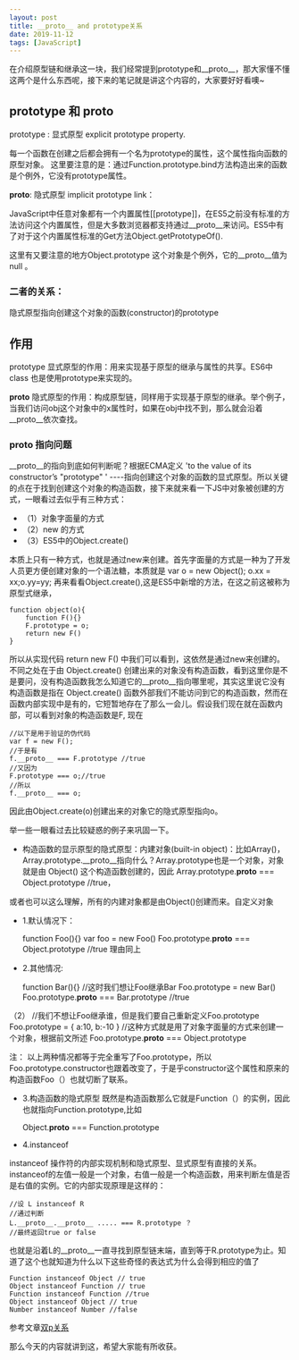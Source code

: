 ```yaml
---
layout: post
title: __proto__ and prototype关系
date: 2019-11-12
tags: [JavaScript]
---
```


在介绍原型链和继承这一块，我们经常提到prototype和__proto__，那大家懂不懂这两个是什么东西呢，接下来的笔记就是讲这个内容的，大家要好好看噢~

## prototype 和 __proto__

 prototype : 显式原型 explicit prototype property.

 每一个函数在创建之后都会拥有一个名为prototype的属性，这个属性指向函数的原型对象。 这里要注意的是：通过Function.prototype.bind方法构造出来的函数是个例外，它没有prototype属性。

__proto__: 隐式原型 implicit prototype link：

JavaScript中任意对象都有一个内置属性[[prototype]]，在ES5之前没有标准的方法访问这个内置属性，但是大多数浏览器都支持通过__proto__来访问。ES5中有了对于这个内置属性标准的Get方法Object.getPrototypeOf().

这里有又要注意的地方Object.prototype 这个对象是个例外，它的__proto__值为null 。

### 二者的关系：

隐式原型指向创建这个对象的函数(constructor)的prototype

## 作用


prototype 显式原型的作用：用来实现基于原型的继承与属性的共享。ES6中class 也是使用prototype来实现的。

__proto__ 隐式原型的作用：构成原型链，同样用于实现基于原型的继承。举个例子，当我们访问obj这个对象中的x属性时，如果在obj中找不到，那么就会沿着__proto__依次查找。

### __proto__ 指向问题

__proto__的指向到底如何判断呢？根据ECMA定义 'to the value of its constructor’s "prototype" ' ----指向创建这个对象的函数的显式原型。所以关键的点在于找到创建这个对象的构造函数，接下来就来看一下JS中对象被创建的方式，一眼看过去似乎有三种方式：
- （1）对象字面量的方式 
- （2）new 的方式 
- （3）ES5中的Object.create() 

本质上只有一种方式，也就是通过new来创建。首先字面量的方式是一种为了开发人员更方便创建对象的一个语法糖，本质就是 var o = new Object(); o.xx = xx;o.yy=yy; 再来看看Object.create(),这是ES5中新增的方法，在这之前这被称为原型式继承，

    function object(o){
        function F(){}
        F.prototype = o;
        return new F()
    }

所以从实现代码 return new F() 中我们可以看到，这依然是通过new来创建的。不同之处在于由 Object.create() 创建出来的对象没有构造函数，看到这里你是不是要问，没有构造函数我怎么知道它的__proto__指向哪里呢，其实这里说它没有构造函数是指在 Object.create() 函数外部我们不能访问到它的构造函数，然而在函数内部实现中是有的，它短暂地存在了那么一会儿。假设我们现在就在函数内部，可以看到对象的构造函数是F, 现在

    //以下是用于验证的伪代码
    var f = new F(); 
    //于是有
    f.__proto__ === F.prototype //true
    //又因为
    F.prototype === o;//true
    //所以
    f.__proto__ === o;

 因此由Object.create(o)创建出来的对象它的隐式原型指向o。

举一些一眼看过去比较疑惑的例子来巩固一下。 

- 构造函数的显示原型的隐式原型：内建对象(built-in object)：比如Array()，Array.prototype.__proto__指向什么？Array.prototype也是一个对象，对象就是由 Object() 这个构造函数创建的，因此
    Array.prototype.__proto__ === Object.prototype //true，
    
或者也可以这么理解，所有的内建对象都是由Object()创建而来。自定义对象  
- 1.默认情况下：

    function Foo(){}
    var foo = new Foo()
    Foo.prototype.__proto__ === Object.prototype //true 理由同上

- 2.其他情况:

    function Bar(){}
    //这时我们想让Foo继承Bar
    Foo.prototype = new Bar()
    Foo.prototype.__proto__ === Bar.prototype //true

（2）
    //我们不想让Foo继承谁，但是我们要自己重新定义Foo.prototype
    Foo.prototype = {
    a:10,
    b:-10
    }
    //这种方式就是用了对象字面量的方式来创建一个对象，根据前文所述 
    Foo.prototype.__proto__ === Object.prototype

注： 以上两种情况都等于完全重写了Foo.prototype，所以Foo.prototype.constructor也跟着改变了，于是乎constructor这个属性和原来的构造函数Foo（）也就切断了联系。 

- 3.构造函数的隐式原型 既然是构造函数那么它就是Function（）的实例，因此也就指向Function.prototype,比如

     Object.__proto__ === Function.prototype
     
- 4.instanceof

instanceof 操作符的内部实现机制和隐式原型、显式原型有直接的关系。instanceof的左值一般是一个对象，右值一般是一个构造函数，用来判断左值是否是右值的实例。它的内部实现原理是这样的： 

    //设 L instanceof R 
    //通过判断
    L.__proto__.__proto__ ..... === R.prototype ？
    //最终返回true or false

也就是沿着L的__proto__一直寻找到原型链末端，直到等于R.prototype为止。知道了这个也就知道为什么以下这些奇怪的表达式为什么会得到相应的值了 

    Function instanceof Object // true 
    Object instanceof Function // true 
    Function instanceof Function //true
    Object instanceof Object // true
    Number instanceof Number //false

参考文章[双p关系](https://www.zhihu.com/question/34183746)

那么今天的内容就讲到这，希望大家能有所收获。
